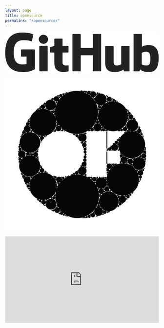 ```yaml
---
layout: page
title: opensource
permalink: "/opensource/"
--- 
```

[![GITHUB](/images/galleries/art/GitHub-Logo.png)](http://github.com/danzeeeman)
 
[![OPENFRAMEWORKS](/images/galleries/art/oflogo.jpg)](http://openframeworks.cc)

 
<style>.embed-container { position: relative; padding-bottom: 56.25%; height: 0; overflow: hidden; max-width: 100%; } .embed-container iframe, .embed-container object, .embed-container embed { position: absolute; top: 0; left: 0; width: 100%; height: 100%; }</style><div class='embed-container'><iframe src='https://player.vimeo.com/video/171441656' frameborder='0' webkitAllowFullScreen mozallowfullscreen allowFullScreen></iframe></div>



